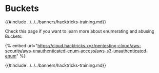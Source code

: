 # Buckets

{{#include ../../../banners/hacktricks-training.md}}

Check this page if you want to learn more about enumerating and abusing Buckets:

{% embed url="https://cloud.hacktricks.xyz/pentesting-cloud/aws-security/aws-unauthenticated-enum-access/aws-s3-unauthenticated-enum" %}

{{#include ../../../banners/hacktricks-training.md}}


